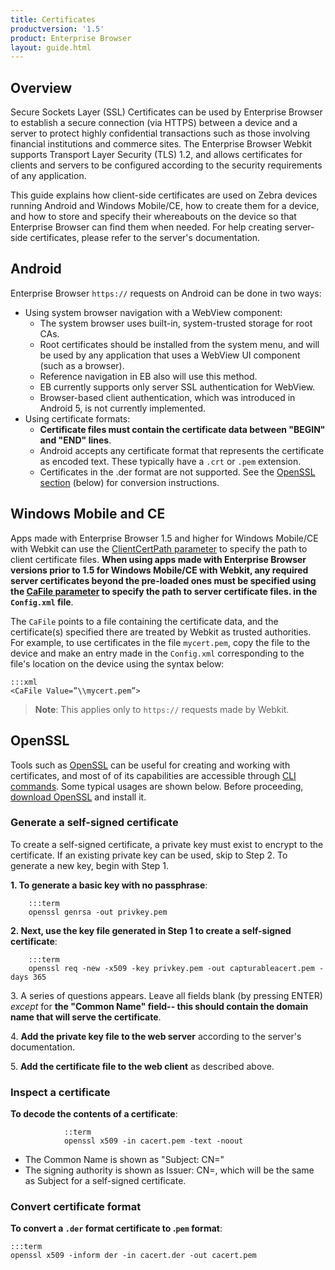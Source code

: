 ```yaml
---
title: Certificates
productversion: '1.5'
product: Enterprise Browser
layout: guide.html
---
```

## Overview
Secure Sockets Layer (SSL) Certificates can be used by Enterprise Browser to establish a secure connection (via HTTPS) between a device and a server to protect highly confidential transactions such as those involving financial institutions and commerce sites. The Enterprise Browser Webkit supports Transport Layer Security (TLS) 1.2, and allows certificates for clients and servers to be configured according to the security requirements of any application.

This guide explains how client-side certificates are used on Zebra devices running Android and Windows Mobile/CE, how to create them for a device, and how to store and specify their whereabouts on the device so that Enterprise Browser can find them when needed. For help creating server-side certificates, please refer to the server's documentation. 

## Android
Enterprise Browser `https://` requests on Android can be done in two ways:

* Using system browser navigation with a WebView component:
	* The system browser uses built-in, system-trusted storage for root CAs. 
	* Root certificates should be installed from the system menu, and will be used by any application that uses a WebView UI component (such as a browser).
	* Reference navigation in EB also will use this method. 
	* EB currently supports only server SSL authentication for WebView.
	* Browser-based client authentication, which was introduced in Android 5, is not currently implemented.
* Using certificate formats:
	* **Certificate files must contain the certificate data between "BEGIN" and "END" lines**.
	* Android accepts any certificate format that represents the certificate as encoded text. These typically have a `.crt` or `.pem` extension. 
	* Certificates in the .der format are not supported. See the [OpenSSL section](#openssl) (below) for conversion instructions.

## Windows Mobile and CE
Apps made with Enterprise Browser 1.5 and higher for Windows Mobile/CE with Webkit can use the [ClientCertPath parameter](../configreference/#clientcertpath) to specify the path to client certificate files. **When using apps made with Enterprise Browser versions prior to 1.5 for Windows Mobile/CE with Webkit, any required server certificates beyond the pre-loaded ones must be specified using the [CaFile parameter](../configreference/#cafile) to specify the path to server certificate files. in the `Config.xml` file**. 

The `CaFile` points to a file containing the certificate data, and the certificate(s) specified there are treated by Webkit as trusted authorities. For example, to use certificates in the file `mycert.pem`, copy the file to the device and make an entry made in the `Config.xml` corresponding to the file's location on the device using the syntax below: 

	:::xml
	<CaFile Value=”\\mycert.pem”>

> **Note**: This applies only to `https://` requests made by Webkit.

## OpenSSL
Tools such as [OpenSSL](https://www.openssl.org/docs/faq.html) can be useful for creating and working with certificates, and most of of its capabilities are accessible through [CLI commands](https://www.sslshopper.com/article-most-common-openssl-commands.html). Some typical usages are shown below. Before proceeding, [download OpenSSL](https://www.openssl.org/source/) and install it. 

### Generate a self-signed certificate
To create a self-signed certificate, a private key must exist to encrypt to the certificate. If an existing private key can be used, skip to Step 2. To generate a new key, begin with Step 1. 

**&#49;. To generate a basic key with no passphrase**:

        :::term
        openssl genrsa -out privkey.pem

**&#50;. Next, use the key file generated in Step 1 to create a self-signed certificate**:

        :::term
        openssl req -new -x509 -key privkey.pem -out capturableacert.pem -days 365

&#51;. A series of questions appears. Leave all fields blank (by pressing ENTER) _except_ for **the "Common Name" field-- this should contain the domain name that will serve the certificate**. 

&#52;. **Add the private key file to the web server** according to the server's documentation. 

&#53;. **Add the certificate file to the web client** as described above.

### Inspect a certificate
**To decode the contents of a certificate**:

				::term
				openssl x509 -in cacert.pem -text -noout

* The Common Name is shown as "Subject: CN=" 
* The signing authority is shown as Issuer: CN=, which will be the same as Subject for a self-signed certificate.

### Convert certificate format
**To convert a `.der` format certificate to .`pem` format**:

	:::term
	openssl x509 -inform der -in cacert.der -out cacert.pem

